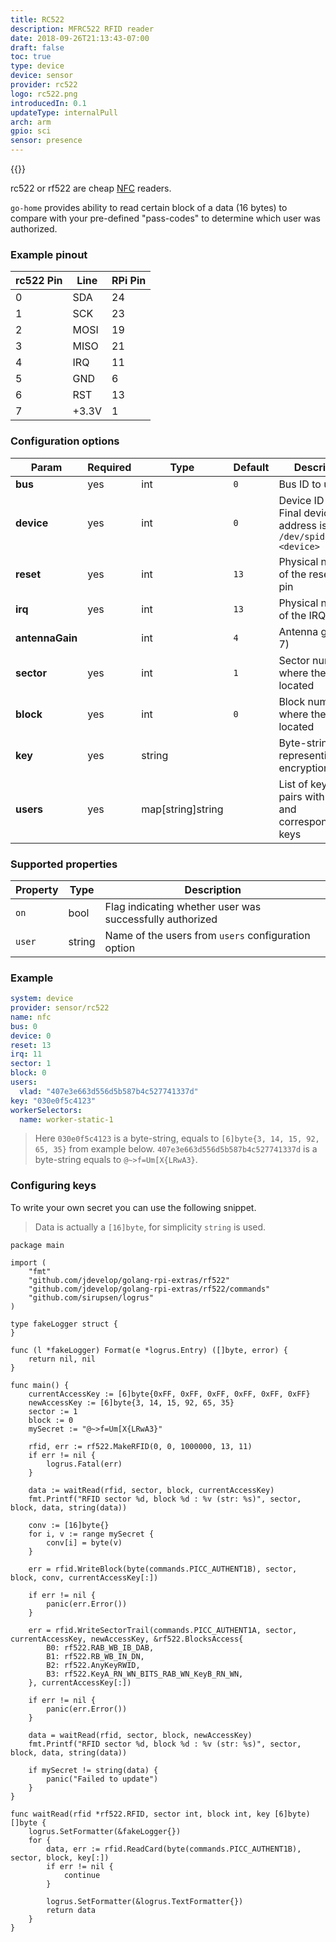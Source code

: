 ```yaml
---
title: RC522
description: MFRC522 RFID reader
date: 2018-09-26T21:13:43-07:00
draft: false
toc: true
type: device
device: sensor
provider: rc522
logo: rc522.png
introducedIn: 0.1
updateType: internalPull
arch: arm
gpio: sci
sensor: presence
---
```

{{<device>}}

rc522 or rf522 are cheap [NFC](https://en.wikipedia.org/wiki/Near-field_communication)
readers.

`go-home` provides ability to read certain block of a data (16 bytes) to
compare with your pre-defined "pass-codes" to determine which user was authorized.

### Example pinout

| rc522 Pin | Line | RPi Pin |
|-----------|------|---------|
| 0 | SDA | 24 |
| 1 | SCK | 23 |
| 2 | MOSI | 19 |
| 3 | MISO | 21 |
| 4 | IRQ | 11 |
| 5 | GND | 6 |
| 6 | RST | 13 |
| 7 | +3.3V | 1 |

### Configuration options

| Param | Required | Type | Default | Description |
|-------|----------|------|---------|-------------|
| **bus** | yes | int | `0` | Bus ID to use |
| **device** | yes | int | `0` | Device ID to use. Final device address is `/dev/spidev<bus>.<device>` |
| **reset** | yes | int | `13` | Physical number of the reset (RST) pin |
| **irq** | yes | int | `13` | Physical number of the IRQ pin |
| **antennaGain** || int | `4` | Antenna gain (0-7) |
| **sector** | yes | int | `1` | Sector number where the key is located |
| **block** | yes | int | `0` | Block number where the key is located |
| **key** | yes | string || Byte-string representing encryption key |
| **users** | yes | map[string]string|| List of key-value pairs with users and corresponding keys |

### Supported properties

| Property | Type | Description |
|----------|------|-------------|
| `on` | bool | Flag indicating whether user was successfully authorized |
| `user` | string | Name of the users from `users` configuration option |

### Example

```yaml
system: device
provider: sensor/rc522
name: nfc
bus: 0
device: 0
reset: 13
irq: 11
sector: 1
block: 0
users:
  vlad: "407e3e663d556d5b587b4c527741337d"
key: "030e0f5c4123"
workerSelectors:
  name: worker-static-1
```

> Here `030e0f5c4123` is a byte-string, equals to `[6]byte{3, 14, 15, 92, 65, 35}`
from example below.
`407e3e663d556d5b587b4c527741337d` is a byte-string equals to `@~>f=Um[X{LRwA3}`.

### Configuring keys

To write your own secret you can use the following snippet.

> Data is actually a `[16]byte`, for simplicity `string` is used.

```golang
package main

import (
    "fmt"
    "github.com/jdevelop/golang-rpi-extras/rf522"
    "github.com/jdevelop/golang-rpi-extras/rf522/commands"
    "github.com/sirupsen/logrus"
)

type fakeLogger struct {
}

func (l *fakeLogger) Format(e *logrus.Entry) ([]byte, error) {
    return nil, nil
}

func main() {
    currentAccessKey := [6]byte{0xFF, 0xFF, 0xFF, 0xFF, 0xFF, 0xFF}
    newAccessKey := [6]byte{3, 14, 15, 92, 65, 35}
    sector := 1
    block := 0
    mySecret := "@~>f=Um[X{LRwA3}"

    rfid, err := rf522.MakeRFID(0, 0, 1000000, 13, 11)
    if err != nil {
        logrus.Fatal(err)
    }

    data := waitRead(rfid, sector, block, currentAccessKey)
    fmt.Printf("RFID sector %d, block %d : %v (str: %s)", sector, block, data, string(data))

    conv := [16]byte{}
    for i, v := range mySecret {
        conv[i] = byte(v)
    }

    err = rfid.WriteBlock(byte(commands.PICC_AUTHENT1B), sector, block, conv, currentAccessKey[:])

    if err != nil {
        panic(err.Error())
    }

    err = rfid.WriteSectorTrail(commands.PICC_AUTHENT1A, sector, currentAccessKey, newAccessKey, &rf522.BlocksAccess{
        B0: rf522.RAB_WB_IB_DAB,
        B1: rf522.RB_WB_IN_DN,
        B2: rf522.AnyKeyRWID,
        B3: rf522.KeyA_RN_WN_BITS_RAB_WN_KeyB_RN_WN,
    }, currentAccessKey[:])

    if err != nil {
        panic(err.Error())
    }

    data = waitRead(rfid, sector, block, newAccessKey)
    fmt.Printf("RFID sector %d, block %d : %v (str: %s)", sector, block, data, string(data))

    if mySecret != string(data) {
        panic("Failed to update")
    }
}

func waitRead(rfid *rf522.RFID, sector int, block int, key [6]byte) []byte {
    logrus.SetFormatter(&fakeLogger{})
    for {
        data, err := rfid.ReadCard(byte(commands.PICC_AUTHENT1B), sector, block, key[:])
        if err != nil {
            continue
        }

        logrus.SetFormatter(&logrus.TextFormatter{})
        return data
    }
}
```

